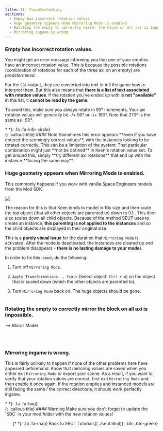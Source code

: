 ```yaml
---
title: II. Troubleshooting
sections:
  - Empty has incorrect rotation values
  - Huge geometry appears when Mirroring Mode is enabled
  - Rotating the empty to correctly mirror the block on all axi is impossible
  - Mirroring ingame is wrong
---
```

### Empty has incorrect rotation values.
You might get an error message informing you that one of your empties have an incorrect rotation value. This is because the possible rotations (combination of rotations for each of the three axi on an empty) are *predetermined*. 

For the `SBC` output, they are converted into text to tell the game how to interpret them. But this also means that **there is a list of text associated with rotation values**. If the rotation you've ended up with is **not "available"** in this list, it **cannot be read by the game**.

To avoid this, make sure you always rotate in 90° increments. Your axi rotation values will generally be -/+ 90° or -/+ 180°. Note that 270° is the same as -90°.


<div class="callout-block callout-info"><div class="icon-holder">*&nbsp;*{: .fa .fa-info-circle}
</div><div class="content">
{: .callout-title}
#### Note
Sometimes this error appears **even if you have entered the seemingly correct values**, with the instances looking to be rotated correctly. This can be a limitation of the system: That particular combination might just **not be defined** in Keen's rotation value set. To get around this, simply **try different axi rotations** that end up with the instance **facing the same way**.
</div></div>


### Huge geometry appears when Mirroring Mode is enabled.
This commonly happens if you work with vanilla Space Engineers models from the Mod SDK. 

![](/modding-reference/assets/images/tutorials/seut/mirroring_huge-objects.png)

The reason for this is that Keen tends to model in 10x size and then scale the top object (that all other objects are parented to) down to 0.1 . This then also scales down all child objects. Because of the method SEUT uses to create an instance, **this parenting is not applied to the instances** and so the child objects are displayed in their original size.

This is a **purely visual issue** for the duration that `Mirroring Mode` is activated. After the mode is deactivated, the instances are cleared up and the problem disappears - **there is no lasting damage to your model**.

In order to fix this issue, do the following:

1. Turn off `Mirroring Mode`.

2. `Apply Transformations... Scale` (Select object, `Ctrl + A`) on the object that is scaled down (which the other objects are parented to).

3. Turn `Mirroring Mode` back on. The huge objects should be gone.
<br><br/>

### Rotating the empty to correctly mirror the block on all axi is impossible.
--> Mirror Model

<br><br/>

### Mirroring ingame is wrong.
This is fairly unlikely to happen if none of the other problems here have appeared beforehand. Know that mirroring values are saved when you either exit `Mirroring Mode` or export your scene. As a result, if you want to verify that your rotation values are correct, first exit `Mirroring Mode` and then enable it once again. If the rotation empties and instanced models are still facing the same / the correct directions, it should work perfectly ingame.

<div class="callout-block callout-warning"><div class="icon-holder">*&nbsp;*{: .fa .fa-bug}
</div><div class="content">
{: .callout-title}
#### Warning
Make sure you don't forget to update the `SBC` in your mod folder with the new rotation values!
</div></div>


<p style="text-align:right">[*&nbsp;*{: .fa .fa-map} Back to SEUT Tutorials](../seut.html){: .btn .btn-green}</p>